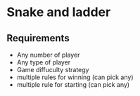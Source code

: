 # Snake and ladder 

## Requirements

- Any number of player
- Any type of player
- Game diffuculty strategy
- multiple rules for winning (can pick any)
- multiple rule for starting (can pick any)